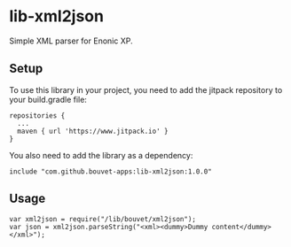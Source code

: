 # lib-xml2json

Simple XML parser for Enonic XP.

## Setup
To use this library in your project, you need to add the jitpack repository to your build.gradle file:

```
repositories {
  ...
  maven { url 'https://www.jitpack.io' }
}
```

You also need to add the library as a dependency:
```
include "com.github.bouvet-apps:lib-xml2json:1.0.0"
```

## Usage
```
var xml2json = require("/lib/bouvet/xml2json");
var json = xml2json.parseString("<xml><dummy>Dummy content</dummy></xml>");
```
